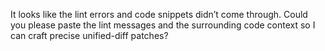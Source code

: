 It looks like the lint errors and code snippets didn’t come through. Could you please paste the lint messages and the surrounding code context so I can craft precise unified-diff patches?